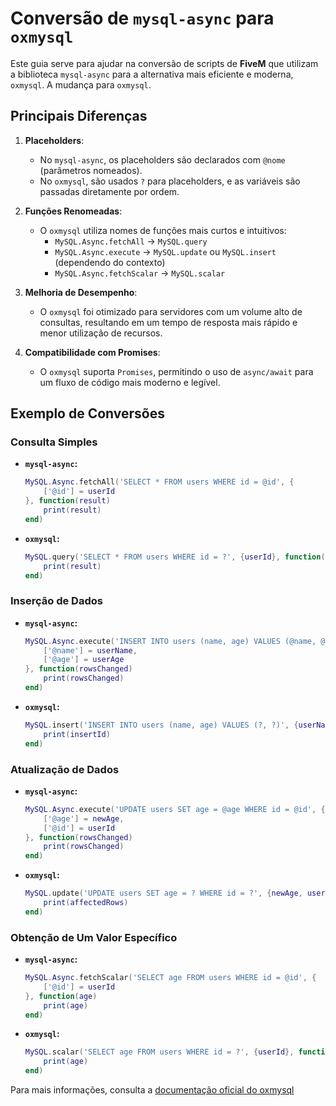 # Conversão de `mysql-async` para `oxmysql`

Este guia serve para ajudar na conversão de scripts de **FiveM** que utilizam a biblioteca `mysql-async` para a alternativa mais eficiente e moderna, `oxmysql`. A mudança para `oxmysql`.

## Principais Diferenças

1. **Placeholders**: 
   - No `mysql-async`, os placeholders são declarados com `@nome` (parâmetros nomeados).
   - No `oxmysql`, são usados `?` para placeholders, e as variáveis são passadas diretamente por ordem.

2. **Funções Renomeadas**:
   - O `oxmysql` utiliza nomes de funções mais curtos e intuitivos:
     - `MySQL.Async.fetchAll` → `MySQL.query`
     - `MySQL.Async.execute` → `MySQL.update` ou `MySQL.insert` (dependendo do contexto)
     - `MySQL.Async.fetchScalar` → `MySQL.scalar`

3. **Melhoria de Desempenho**:
   - O `oxmysql` foi otimizado para servidores com um volume alto de consultas, resultando em um tempo de resposta mais rápido e menor utilização de recursos.

4. **Compatibilidade com Promises**:
   - O `oxmysql` suporta `Promises`, permitindo o uso de `async/await` para um fluxo de código mais moderno e legível.

## Exemplo de Conversões

### Consulta Simples

- **`mysql-async`:**
  ```lua
  MySQL.Async.fetchAll('SELECT * FROM users WHERE id = @id', {
      ['@id'] = userId
  }, function(result)
      print(result)
  end)
  ```

- **`oxmysql`:**
  ```lua
  MySQL.query('SELECT * FROM users WHERE id = ?', {userId}, function(result)
      print(result)
  end)
  ```

### Inserção de Dados

- **`mysql-async`:**
  ```lua
  MySQL.Async.execute('INSERT INTO users (name, age) VALUES (@name, @age)', {
      ['@name'] = userName,
      ['@age'] = userAge
  }, function(rowsChanged)
      print(rowsChanged)
  end)
  ```

- **`oxmysql`:**
  ```lua
  MySQL.insert('INSERT INTO users (name, age) VALUES (?, ?)', {userName, userAge}, function(insertId)
      print(insertId)
  end)
  ```

### Atualização de Dados

- **`mysql-async`:**
  ```lua
  MySQL.Async.execute('UPDATE users SET age = @age WHERE id = @id', {
      ['@age'] = newAge,
      ['@id'] = userId
  }, function(rowsChanged)
      print(rowsChanged)
  end)
  ```

- **`oxmysql`:**
  ```lua
  MySQL.update('UPDATE users SET age = ? WHERE id = ?', {newAge, userId}, function(affectedRows)
      print(affectedRows)
  end)
  ```

### Obtenção de Um Valor Específico

- **`mysql-async`:**
  ```lua
  MySQL.Async.fetchScalar('SELECT age FROM users WHERE id = @id', {
      ['@id'] = userId
  }, function(age)
      print(age)
  end)
  ```

- **`oxmysql`:**
  ```lua
  MySQL.scalar('SELECT age FROM users WHERE id = ?', {userId}, function(age)
      print(age)
  end)
  ```

Para mais informações, consulta a [documentação oficial do oxmysql](https://overextended.dev/oxmysql)
